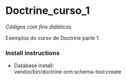 # Doctrine_curso_1
<i>Códigos com fins didáticos</i>

Exemplos do curso de Doctrine parte 1

<h3>Install instructions</h3>

<ul>
    <li>
        Database install: <br>
        vendor/bin/doctrine orm:schema-tool:create
    </li>
</ul>